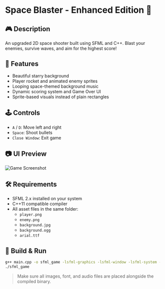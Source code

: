 # Space Blaster - Enhanced Edition 🚀

## 🎮 Description
An upgraded 2D space shooter built using SFML and C++. Blast your enemies, survive waves, and aim for the highest score!

## 🧠 Features
- Beautiful starry background
- Player rocket and animated enemy sprites
- Looping space-themed background music
- Dynamic scoring system and Game Over UI
- Sprite-based visuals instead of plain rectangles

## 🕹️ Controls
- `A` / `D`: Move left and right
- `Space`: Shoot bullets
- `Close Window`: Exit game

## 📷 UI Preview

![Game Screenshot](screenshot_updated.png)

## 🛠️ Requirements
- SFML 2.x installed on your system
- C++11 compatible compiler
- All asset files in the same folder:
  - `player.png`
  - `enemy.png`
  - `background.jpg`
  - `background.ogg`
  - `arial.ttf`

## 🧪 Build & Run
```bash
g++ main.cpp -o sfml_game -lsfml-graphics -lsfml-window -lsfml-system -lsfml-audio
./sfml_game
```

> Make sure all images, font, and audio files are placed alongside the compiled binary.

